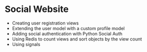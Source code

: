 # Social Website


- Creating user registration views
- Extending the user model with a custom profile model
- Adding social authentication with Python Social Auth
- Using Redis to count views and sort objects by the view count
- Using signals
